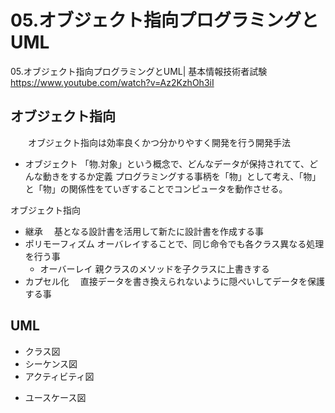 # 05.オブジェクト指向プログラミングとUML
05.オブジェクト指向プログラミングとUML| 基本情報技術者試験
https://www.youtube.com/watch?v=Az2KzhOh3iI

## オブジェクト指向
　　オブジェクト指向は効率良くかつ分かりやすく開発を行う開発手法

+ オブジェクト
「物.対象」という概念で、どんなデータが保持されてて、どんな動きをするか定義
プログラミングする事柄を「物」として考え、「物」と「物」の関係性をていぎすることでコンピュータを動作させる。

オブジェクト指向
+ 継承
　基となる設計書を活用して新たに設計書を作成する事
+ ポリモーフィズム
  オーバレイすることで、同じ命令でも各クラス異なる処理を行う事
  + オーバーレイ 親クラスのメソッドを子クラスに上書きする
+ カプセル化
　直接データを書き換えられないように隠ぺいしてデータを保護する事

## UML
* クラス図
* シーケンス図
* アクティビティ図
+ ユースケース図